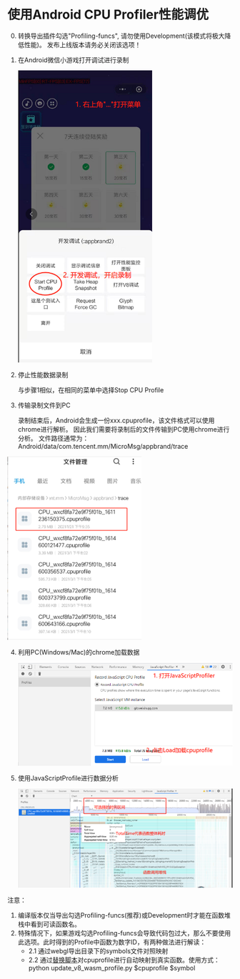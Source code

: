 # 使用Android CPU Profiler性能调优
0. 转换导出插件勾选"Profiling-funcs", 请勿使用Development(该模式将极大降低性能)。 发布上线版本请务必关闭该选项！
1. 在Android微信小游戏打开调试进行录制

   <img src='../image/androidprofile1.png' width="300"/>

2. 停止性能数据录制

    与步骤1相似，在相同的菜单中选择Stop CPU Profile

3. 传输录制文件到PC
   
    录制结束后，Android会生成一份xxx.cpuprofile，该文件格式可以使用chrome进行解析。
因此我们需要将录制后的文件传输到PC使用chrome进行分析。
文件路径通常为：Android/data/com.tencent.mm/MicroMsg/appbrand/trace
<img src='../image/androidprofile2.png' width="300"/>


4. 利用PC(Windows/Mac)的chrome加载数据

    <img src='../image/androidprofile3.png' width="500"/>

5. 使用JavaScriptProfile进行数据分析
   
    <img src='../image/androidprofile4.png' width="700"/> 

注意：
1. 编译版本仅当导出勾选Profiling-funcs(推荐)或Development时才能在函数堆栈中看到可读函数名。
2. 特殊情况下，如果游戏勾选Profiling-funcs会导致代码包过大，那么不要使用此选项。此时得到的Profile中函数为数字ID，有两种做法进行解读：
    - 2.1 通过webgl导出目录下的symbols文件对照映射
    - 2.2 通过[替换脚本](../tools/update_v8_wasm_profile.py)对cpuprofile进行自动映射到真实函数。使用方式：python update_v8_wasm_profile.py $cpuprofile $symbol

   
